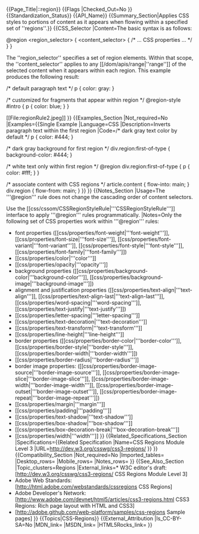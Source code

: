 {{Page_Title|::region}}
{{Flags
|Checked_Out=No
}}
{{Standardization_Status}}
{{API_Name}}
{{Summary_Section|Applies CSS styles to portions of content as it appears when flowing within a specified set of ''regions''.}}
{{CSS_Selector
|Content=The basic syntax is as follows:

 @region <region_selector> {
     <content_selector> {
         /* ... CSS properties ... */
     }
 }

The ''region_selector'' specifies a set of region elements. Within that scope, the ''content_selector'' applies to any [[/dom/apis/range|''range'']] of the selected content when it appears within each region. This example produces the following result:

<syntaxhighlight lang="css">
 /* default paragraph text */
 p { color: gray: }
 
 /* customized for fragments that appear within region */
 @region-style #intro {
     p { color: blue; }
 }
</syntaxhighlight>

[[File:regionRule2.jpeg]]
}}
{{Examples_Section
|Not_required=No
|Examples={{Single Example
|Language=CSS
|Description=Inverts paragraph text within the first region
|Code=/* dark gray text color by default */
p {
    color: #444;
}

/* dark gray background for first region */
div.region:first-of-type {
    background-color: #444;
}

/* white text only within first region */
@region div.region:first-of-type {
    p {
        color: #fff;
    }
}

/* associate content with CSS regions */
article.content { flow-into: main; }
div.region { flow-from: main; }
}}
}}
{{Notes_Section
|Usage=The '''@region''' rule does not change the cascading order of content selectors.

Use the [[css/cssom/CSSRegionStyleRule|'''CSSRegionStyleRule''']] interface to apply '''@region''' rules programmatically.
|Notes=Only the following set of CSS properties work within '''@region''' rules:

* font properties ([[css/properties/font-weight|'''font-weight''']], [[css/properties/font-size|'''font-size''']], [[css/properties/font-variant|'''font-variant''']], [[css/properties/font-style|'''font-style''']], [[css/properties/font-family|'''font-family''']])
* [[css/properties/color|'''color''']]
* [[css/properties/opacity|'''opacity''']]
* background properties ([[css/properties/background-color|'''background-color''']], [[css/properties/background-image|'''background-image''']])
* alignment and justification properties ([[css/properties/text-align|'''text-align''']], [[css/properties/text-align-last|'''text-align-last''']], [[css/properties/word-spacing|'''word-spacing''']], [[css/properties/text-justify|'''text-justify''']])
* [[css/properties/letter-spacing|'''letter-spacing''']]
* [[css/properties/text-decoration|'''text-decoration''']]
* [[css/properties/text-transform|'''text-transform''']]
* [[css/properties/line-height|'''line-height''']]
* border properties ([[css/properties/border-color|'''border-color''']], [[css/properties/border-style|'''border-style''']], [[css/properties/border-width|'''border-width''']])
* [[css/properties/border-radius|'''border-radius''']]
* border image properties: ([[css/properties/border-image-source|'''border-image-source''']], [[css/properties/border-image-slice|'''border-image-slice''']], [[css/properties/border-image-width|'''border-image-width''']], [[css/properties/border-image-outset|'''border-image-outset''']], [[css/properties/border-image-repeat|'''border-image-repeat''']])
* [[css/properties/margin|'''margin''']]
* [[css/properties/padding|'''padding''']]
* [[css/properties/text-shadow|'''text-shadow''']]
* [[css/properties/box-shadow|'''box-shadow''']]
* [[css/properties/box-decoration-break|'''box-decoration-break''']]
* [[css/properties/width|'''width''']]
}}
{{Related_Specifications_Section
|Specifications={{Related Specification
|Name=CSS Regions Module Level 3
|URL=http://dev.w3.org/csswg/css3-regions/
}}
}}
{{Compatibility_Section
|Not_required=No
|Imported_tables=
|Desktop_rows=
|Mobile_rows=
|Notes_rows=
}}
{{See_Also_Section
|Topic_clusters=Regions
|External_links=* W3C editor's draft: [http://dev.w3.org/csswg/css3-regions/ CSS Regions Module Level 3]
* Adobe Web Standards: [http://html.adobe.com/webstandards/cssregions CSS Regions]
* Adobe Developer's Network: [http://www.adobe.com/devnet/html5/articles/css3-regions.html CSS3 Regions: Rich page layout with HTML and CSS3]
* [http://adobe.github.com/web-platform/samples/css-regions Sample pages]
}}
{{Topics|CSS-Regions}}
{{External_Attribution
|Is_CC-BY-SA=No
|MDN_link=
|MSDN_link=
|HTML5Rocks_link=
}}